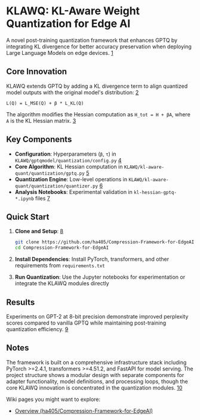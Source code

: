 # KLAWQ: KL-Aware Weight Quantization for Edge AI

A novel post-training quantization framework that enhances GPTQ by integrating KL divergence for better accuracy preservation when deploying Large Language Models on edge devices. [1](#0-0) 

## Core Innovation

KLAWQ extends GPTQ by adding a KL divergence term to align quantized model outputs with the original model's distribution: [2](#0-1) 

```
L(Q) = L_MSE(Q) + β * L_KL(Q)
```

The algorithm modifies the Hessian computation as `H_tot = H + βA`, where `A` is the KL Hessian matrix. [3](#0-2) 

## Key Components

- **Configuration**: Hyperparameters (`β`, `τ`) in `KLAWQ/gptqmodel/quantization/config.py` [4](#0-3) 
- **Core Algorithm**: KL Hessian computation in `KLAWQ/kl-aware-quant/quantization/gptq.py` [5](#0-4) 
- **Quantization Engine**: Low-level operations in `KLAWQ/kl-aware-quant/quantization/quantizer.py` [6](#0-5) 
- **Analysis Notebooks**: Experimental validation in `kl-hessian-gptq-*.ipynb` files [7](#0-6) 

## Quick Start

1. **Clone and Setup**: [8](#0-7) 
   ```bash
   git clone https://github.com/ha405/Compression-Framework-for-EdgeAI
   cd Compression-Framework-for-EdgeAI
   ```

2. **Install Dependencies**: Install PyTorch, transformers, and other requirements from `requirements.txt` 

3. **Run Quantization**: Use the Jupyter notebooks for experimentation or integrate the KLAWQ modules directly 

## Results

Experiments on GPT-2 at 8-bit precision demonstrate improved perplexity scores compared to vanilla GPTQ while maintaining post-training quantization efficiency. [9](#0-8) 

## Notes

The framework is built on a comprehensive infrastructure stack including PyTorch >=2.4.1, transformers >=4.51.2, and FastAPI for model serving.  The project structure shows a modular design with separate components for adapter functionality, model definitions, and processing loops, though the core KLAWQ innovation is concentrated in the quantization modules. [10](#0-9) 

Wiki pages you might want to explore:
- [Overview (ha405/Compression-Framework-for-EdgeAI)](/wiki/ha405/Compression-Framework-for-EdgeAI#1)
